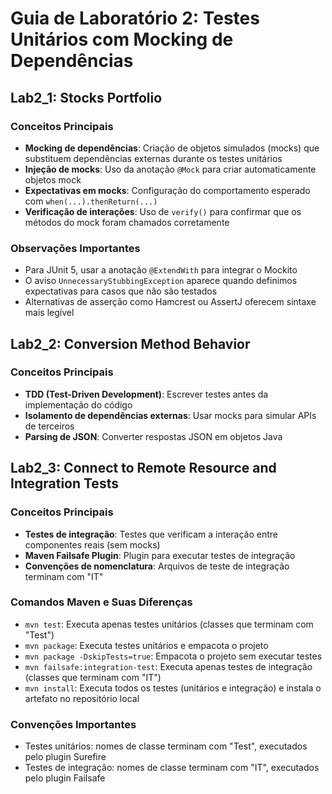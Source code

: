 # Guia de Laboratório 2: Testes Unitários com Mocking de Dependências

## Lab2_1: Stocks Portfolio

### Conceitos Principais
- **Mocking de dependências**: Criação de objetos simulados (mocks) que substituem dependências externas durante os testes unitários
- **Injeção de mocks**: Uso da anotação `@Mock` para criar automaticamente objetos mock
- **Expectativas em mocks**: Configuração do comportamento esperado com `when(...).thenReturn(...)`
- **Verificação de interações**: Uso de `verify()` para confirmar que os métodos do mock foram chamados corretamente

### Observações Importantes
- Para JUnit 5, usar a anotação `@ExtendWith` para integrar o Mockito
- O aviso `UnnecessaryStubbingException` aparece quando definimos expectativas para casos que não são testados
- Alternativas de asserção como Hamcrest ou AssertJ oferecem sintaxe mais legível

## Lab2_2: Conversion Method Behavior

### Conceitos Principais
- **TDD (Test-Driven Development)**: Escrever testes antes da implementação do código
- **Isolamento de dependências externas**: Usar mocks para simular APIs de terceiros
- **Parsing de JSON**: Converter respostas JSON em objetos Java

## Lab2_3: Connect to Remote Resource and Integration Tests

### Conceitos Principais
- **Testes de integração**: Testes que verificam a interação entre componentes reais (sem mocks)
- **Maven Failsafe Plugin**: Plugin para executar testes de integração
- **Convenções de nomenclatura**: Arquivos de teste de integração terminam com "IT"

### Comandos Maven e Suas Diferenças
- `mvn test`: Executa apenas testes unitários (classes que terminam com "Test")
- `mvn package`: Executa testes unitários e empacota o projeto
- `mvn package -DskipTests=true`: Empacota o projeto sem executar testes
- `mvn failsafe:integration-test`: Executa apenas testes de integração (classes que terminam com "IT")
- `mvn install`: Executa todos os testes (unitários e integração) e instala o artefato no repositório local

### Convenções Importantes
- Testes unitários: nomes de classe terminam com "Test", executados pelo plugin Surefire
- Testes de integração: nomes de classe terminam com "IT", executados pelo plugin Failsafe